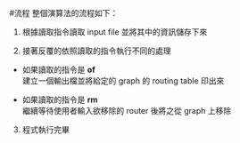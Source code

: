 #流程
整個演算法的流程如下：  

1. 根據讀取指令讀取 input file 並將其中的資訊儲存下來  
  
2. 接著反覆的依照讀取的指令執行不同的處理
 + 如果讀取的指令是 **of**  
建立一個輸出檔並將給定的 graph 的 routing table 印出來  
  
 + 如果讀取的指令是 **rm**  
繼續等待使用者輸入欲移除的 router 後將之從 graph 上移除  

3.   程式執行完畢
